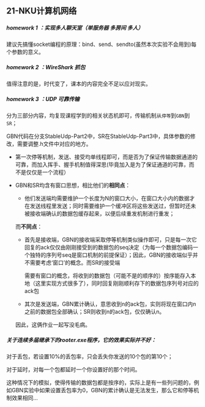 ## 21-NKU计算机网络
##### homework 1 ：实现多人聊天室（单服务器 多房间 多人）

建议先搞懂socket编程的原理：bind、send、sendto(虽然本次实验不会用到)每个参数的意义。

##### homework 2 ：WireShark 抓包

值得注意的是，时代变了，课本的内容完全不足以应对现实。

##### homework 3 ：UDP 可靠传输

分为三部分内容，均复现课程学到的相关状态机即可，传输机制从`停等`到`GBN`到`SR`；

GBN代码在分支StableUdp-Part2中，SR在StableUdp-Part3中，具体参数的修改，需要调整.h文件中对应的地方。

- 第一次停等机制，发送、接受均单线程即可，而是否为了保证传输数据通道的可靠，而加入挥手、握手机制值得深思(毕竟加入是为了保证通道的可靠，而不是仅仅是一个流程）

- GBN和SR均含有窗口思想，相比他们的**相同点**：

  - 他们发送端均需要维护一个长度为N的窗口大小，在窗口大小内的数据才在发送线程里发送；同时需要维护一个缓冲区将这些发送过，但暂时还未被接收端确认的数据包缓存起来，以便后续重发机制进行重发；

  而**不同点**：

  - 首先是接收端，GBN的接收端采取停等机制类似操作即可，只是每一次它回复的ack仅仅由刚刚接受到的数据包的seq决定（为每一个数据包编码一个独特的序列号seq是窗口机制的前提保证）；因此，GBN的接收端似乎并不需要考虑‘窗口’的概念。而SR的接受端

    需要有窗口的概念，将收到的数据包（可能不是的顺序的）按序能存入本地（这里实现方式很多了），同时回复刚刚顺利存下的数据包序列号对应的ack包

  - 其次是发送端，GBN累计确认，意思收到n的ack包，实则将现在窗口内n之前的数据包全部确认；SR则收到n的ack包，仅仅确认n。

  因此，这俩作业一起写没毛病。

  

##### 关于连续多届继承下的rooter.exe程序，它的效果实际并不好：

对于丢包，若设置10%的丢包率，只会丢失你发送的10个包的第10个；

对于延时，对每一个包都延时一个你设置好的那个时间。

这种情况下的模拟，使得传输的数据包都是按序的，实际上是有一些列问题的，例如GBN实验中如果设置丢包率为0，GBN的累计确认是无法发生，那么它和停等机制效果相同...











